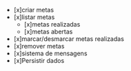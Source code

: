 - [x]criar metas
- [x]listar metas
    - [x]metas realizadas
    - [x]metas abertas
- [x]marcar/desmarcar metas realizadas
- [x]remover metas
- [x]sistema de mensagens
- [x]Persistir dados